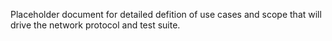 Placeholder document for detailed defition of use cases and scope that will drive the network protocol and test suite.

